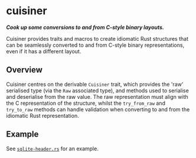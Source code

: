 # cuisiner

***Cook up some conversions to and from C-style binary layouts.***

Cuisiner provides traits and macros to create idiomatic Rust structures that can be seamlessly
converted to and from C-style binary representations, even if it has a different layout.

## Overview

Cuisiner centres on the derivable `Cuisiner` trait, which provides the 'raw' serialised type (via
the `Raw` associated type), and methods used to serialise and deserialise from the raw value. The
raw representation must align with the C representation of the structure, whilst the `try_from_raw`
and `try_to_raw` methods can handle validation when converting to and from the idiomatic Rust
representation.

## Example

See [`sqlite-header.rs`](./tests/sqlite-header.rs) for an example.
